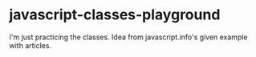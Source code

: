 # javascript-classes-playground
I'm just practicing the classes. Idea from javascript.info's given example with articles.
